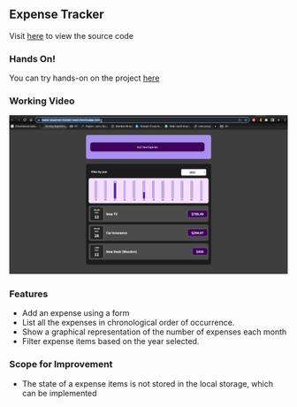 ## Expense Tracker

Visit [here](/src) to view the source code

### Hands On!

You can try hands-on on the project [here](https://basic-expense-tracker-react.herokuapp.com/)

### Working Video

![Expense-Tracker List Gif](resources/expense-tracker-react.gif)

### Features

- Add an expense using a form
- List all the expenses in chronological order of occurrence.
- Show a graphical representation of the number of expenses each month
- Filter expense items based on the year selected.

### Scope for Improvement

- The state of a expense items is not stored in the local storage, which can be implemented